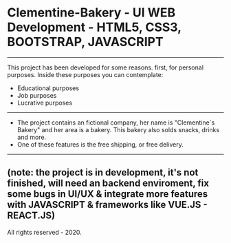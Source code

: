 # Clementine-Bakery - UI WEB Development - HTML5, CSS3, BOOTSTRAP, JAVASCRIPT
----------------------------------------------------------------------------------------------------------------------------------
This project has been developed for some reasons. first, for personal purposes. Inside these purposes you can contemplate:
- Educational purposes
- Job purposes
- Lucrative purposes
----------------------------------------------------------------------------------------------------------------------------------
- The project contains an fictional company, her name is "Clementine´s Bakery" and her area is a bakery. This bakery also solds 
  snacks, drinks and more. 
- One of these features is the free shipping, or free delivery. 
----------------------------------------------------------------------------------------------------------------------------------
(note: the project is in development, it's not finished, will need an backend enviroment, fix some bugs in UI/UX & integrate more
features with JAVASCRIPT & frameworks like VUE.JS - REACT.JS)
----------------------------------------------------------------------------------------------------------------------------------
All rights reserved - 2020.
